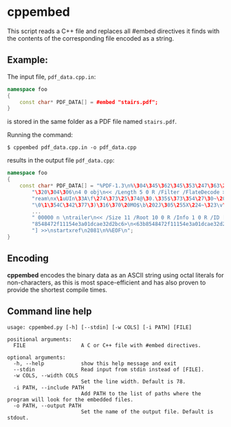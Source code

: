 # cppembed

This script reads a C++ file and replaces all #embed directives it finds with the contents of the corresponding file encoded as a string.

## Example:

The input file, `pdf_data.cpp.in`:

```c++
namespace foo
{
    const char* PDF_DATA[] = #embed "stairs.pdf";
}
```

is stored in the same folder as a PDF file named `stairs.pdf`.

Running the command:

```
$ cppembed pdf_data.cpp.in -o pdf_data.cpp
```

results in the output file `pdf_data.cpp`:

```c++
namespace foo
{
    const char* PDF_DATA[] = "%PDF-1.3\n%\304\345\362\345\353\247\363\240"
        "\320\304\306\n4 0 obj\n<< /Length 5 0 R /Filter /FlateDecode >>\nst"
        "ream\nx\1uUIn\33A\f\274\373\25\374@\30.\335$\373\354\27\30~\202\221"
        "\0\1\354C\342\377\3)\316\370\20MO$\b\202J\305\255X\224~\323\v\375"
        ...
        " 00000 n \ntrailer\n<< /Size 11 /Root 10 0 R /Info 1 0 R /ID [ <63b"
        "8548472f11154e3a01dcae32d2bc6>\n<63b8548472f11154e3a01dcae32d2bc6> "
        "] >>\nstartxref\n2081\n%%EOF\n";
}
```

## Encoding

**cppembed** encodes the binary data as an ASCII string using octal literals for non-characters, as this is most space-efficient and has also proven to provide the shortest compile times.

## Command line help

```
usage: cppembed.py [-h] [--stdin] [-w COLS] [-i PATH] [FILE]

positional arguments:
  FILE                  A C or C++ file with #embed directives.

optional arguments:
  -h, --help            show this help message and exit
  --stdin               Read input from stdin instead of [FILE].
  -w COLS, --width COLS
                        Set the line width. Default is 78.
  -i PATH, --include PATH
                        Add PATH to the list of paths where the program will look for the embedded files.
  -o PATH, --output PATH
                        Set the name of the output file. Default is stdout.
```
